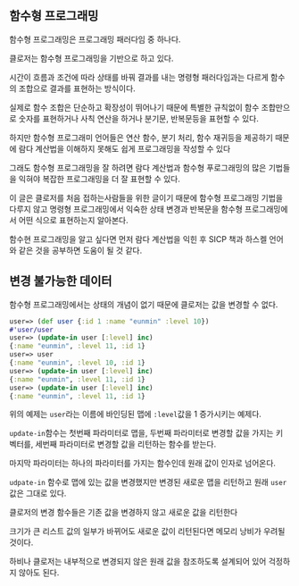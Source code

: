 ## 함수형 프로그래밍

함수형 프로그래밍은 프로그래밍 패러다임 중 하나다.

클로저는 함수형 프로그래밍을 기반으로 하고 있다.

시간이 흐름과 조건에 따라 상태를 바꿔 결과를 내는 명령형 패러다임과는 다르게 함수의 조합으로 결과를 표현하는 방식이다.

실제로 함수 조합은 단순하고 확장성이 뛰어나기 때문에 특별한 규칙없이 함수 조합만으로 숫자를 표현하거나 사칙 연산을 하거나 분기문, 반복문등을 표현할 수 있다.

하지만 함수형 프로그래미 언어들은 연산 함수, 분기 처리, 함수 재귀등을 제공하기 때문에 람다 계산법을 이해하지 못해도 쉽게 프로그래밍을 작성할 수 있다

그래도 함수형 프로그래밍을 잘 하려면 람다 계산법과 함수형 푸로그래밍의 많은 기법들을 익혀야 복잡한 프로그래밍을 더 잘 표현할 수 있다.

이 글은 클로저를 처음 접하는사람들을 위한 글이기 때문에 함수형 프로그래밍 기법을 다루지 않고 명령형 프로그래밍에서 익숙한 상태 변경과 반복문을 함수형 프로그래밍에서 어떤 식으로 표현하는지 알아본다.

함수현 프로그래밍을 알고 싶다면 먼저 람다 계산법을 익힌 후 SICP 책과 하스켈 언어와 같은 것을 공부하면 도움이 될 것 같다.



## 변경 불가능한 데이터

함수형 프로그래밍에서는 상태의 개념이 없기 때문에 클로저는 값을 변경할 수 없다.

```clojure
user=> (def user {:id 1 :name "eunmin" :level 10})
#'user/user
user=> (update-in user [:level] inc)
{:name "eunmin", :level 11, :id 1}
user=> user
{:name "eunmin", :level 10, :id 1}
user=> (update-in user [:level] inc)
{:name "eunmin", :level 11, :id 1}
user=> (update-in user [:level] inc)
{:name "eunmin", :level 11, :id 1}
```

위의 예제는 `user`라는 이름에 바인딩된 맵에 `:level`값을 1 증가시키는 예제다.

`update-in`함수는 첫번째 파라미터로 맵을, 두번째 파라미터로 변경할 값을 가지는 키 벡터를, 세번째 파라미터로 변경할 값을 리턴하는 함수를 받는다.

마지막 파라미터는 하나의 파라미터를 가지는 함수인데 원래 값이 인자로 넘어온다.

`udpate-in` 함수로 맵에 있는 값을 변경했지만 변경된 새로운 맵을 리턴하고 원래 `user`값은 그대로 있다.

클로저의 변경 함수들은 기존 값을 변경하지 않고 새로운 값을 리턴한다

크기가 큰 리스트 값의 일부가 바뀌어도 새로운 값이 리턴된다면 메모리 낭비가 우려될 것이다.

하비나 클로저는 내부적으로 변경되지 않은 원래 값을 참조하도록 설계되어 있어 걱정하지 않아도 된다.
